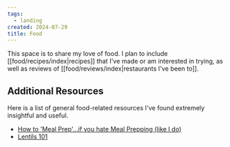 ```yaml
---
tags:
  - landing
created: 2024-07-29
title: Food
---
```


This space is to share my love of food. I plan to include [[food/recipes/index|recipes]] that I've made or am interested in trying, as well as reviews of [[food/reviews/index|restaurants I've been to]].

## Additional Resources

Here is a list of general food-related resources I've found extremely insightful and useful.

- [How to 'Meal Prep'...if you hate Meal Prepping (like I do)](https://www.youtube.com/watch?v=ZJe3yL7NHdA)
- [Lentils 101](https://www.youtube.com/watch?v=Ez1z9zzOKdA)
